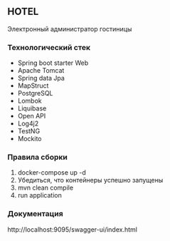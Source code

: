 ## HOTEL

Электронный администратор гостиницы

### Технологический стек

- Spring boot starter Web
- Apache Tomcat
- Spring data Jpa
- MapStruct
- PostgreSQL
- Lombok
- Liquibase
- Open API
- Log4j2
- TestNG
- Mockito

### Правила сборки

1) docker-compose up -d
2) Убедиться, что контейнеры успешно запущены
3) mvn clean compile
4) run application

### Документация

http://localhost:9095/swagger-ui/index.html